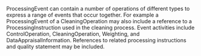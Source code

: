 ProcessingEvent can contain a number of operations of different types to express a range of events that occur together. For example a ProcessingEvent of a CleaningOperation may also include a reference to a ProcessingInstruction used in the cleaning process. Event activities include ControlOperation, CleaningOperation, Weighting, and DataAppraisalInformation. References to related processing instructions and quality statement may be included.